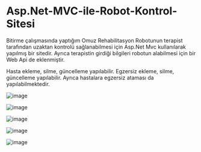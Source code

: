 # Asp.Net-MVC-ile-Robot-Kontrol-Sitesi

Bitirme çalışmasında yaptığım Omuz Rehabilitasyon Robotunun terapist tarafından uzaktan kontrolü sağlanabilmesi için Asp.Net Mvc kullanılarak yapılmış bir sitedir.
Ayrıca terapistin girdiği bilgileri robotun alabilmesi için bir Web Api de eklenmiştir.

Hasta ekleme, silme, güncelleme yapılabilir. Egzersiz ekleme, silme, güncelleme yapılabilir. Ayrıca hastalara egzersiz ataması da yapılabilmektedir.

![image](https://github.com/SelcukKoseoglu/Asp.Net-MVC-ile-Robot-Kontrol-Sitesi/assets/88780350/ee145787-3a33-4980-b731-3b1f9ce42502)

![image](https://github.com/SelcukKoseoglu/Asp.Net-MVC-ile-Robot-Kontrol-Sitesi/assets/88780350/2a4aaa81-38a6-40fc-bbf4-fb107a7efc3f)

![image](https://github.com/SelcukKoseoglu/Asp.Net-MVC-ile-Robot-Kontrol-Sitesi/assets/88780350/cf76d9af-b91d-427c-b1d4-1e992da33c42)

![image](https://github.com/SelcukKoseoglu/Asp.Net-MVC-ile-Robot-Kontrol-Sitesi/assets/88780350/7e5afb35-3bd1-4665-8daa-d5ca195ea2c7)

![image](https://github.com/SelcukKoseoglu/Asp.Net-MVC-ile-Robot-Kontrol-Sitesi/assets/88780350/984cbe04-de02-41ed-9810-acbec7b4bc9d)




